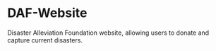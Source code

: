 # DAF-Website
Disaster Alleviation Foundation website, allowing users to donate and capture current disasters.
